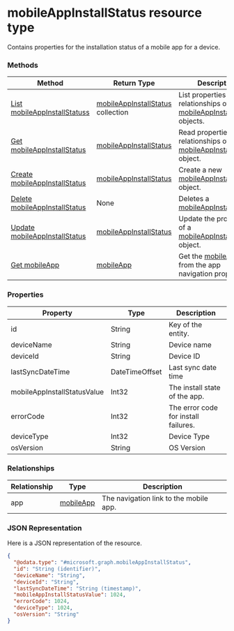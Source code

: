 ﻿# mobileAppInstallStatus resource type

Contains properties for the installation status of a mobile app for a device.
### Methods
|Method|Return Type|Description|
|---|---|---|
|[List mobileAppInstallStatuss](../api/intune_apps_mobileAppInstallStatus_list.md)|[mobileAppInstallStatus](../resources/intune_apps_mobileAppInstallStatus.md) collection|List properties and relationships of the [mobileAppInstallStatus](../resources/intune_apps_mobileAppInstallStatus.md) objects.|
|[Get mobileAppInstallStatus](../api/intune_apps_mobileAppInstallStatus_get.md)|[mobileAppInstallStatus](../resources/intune_apps_mobileAppInstallStatus.md)|Read properties and relationships of the [mobileAppInstallStatus](../resources/intune_apps_mobileAppInstallStatus.md) object.|
|[Create mobileAppInstallStatus](../api/intune_apps_mobileAppInstallStatus_create.md)|[mobileAppInstallStatus](../resources/intune_apps_mobileAppInstallStatus.md)|Create a new [mobileAppInstallStatus](../resources/intune_apps_mobileAppInstallStatus.md) object.|
|[Delete mobileAppInstallStatus](../api/intune_apps_mobileAppInstallStatus_delete.md)|None|Deletes a [mobileAppInstallStatus](../resources/intune_apps_mobileAppInstallStatus.md).|
|[Update mobileAppInstallStatus](../api/intune_apps_mobileAppInstallStatus_update.md)|[mobileAppInstallStatus](../resources/intune_apps_mobileAppInstallStatus.md)|Update the properties of a [mobileAppInstallStatus](../resources/intune_apps_mobileAppInstallStatus.md) object.|
|[Get mobileApp](../api/intune_apps_mobileAppInstallStatus_get_mobileApp.md)|[mobileApp](../resources/intune_apps_mobileApp.md)|Get the [mobileApp](../resources/intune_apps_mobileApp.md) from the app navigation property.|

### Properties
|Property|Type|Description|
|---|---|---|
|id|String|Key of the entity.|
|deviceName|String|Device name|
|deviceId|String|Device ID|
|lastSyncDateTime|DateTimeOffset|Last sync date time|
|mobileAppInstallStatusValue|Int32|The install state of the app.|
|errorCode|Int32|The error code for install failures.|
|deviceType|Int32|Device Type|
|osVersion|String|OS Version|

### Relationships
|Relationship|Type|Description|
|---|---|---|
|app|[mobileApp](../resources/intune_apps_mobileApp.md)|The navigation link to the mobile app.|

### JSON Representation
Here is a JSON representation of the resource.
<!-- {
  "blockType": "resource",
  "keyProperty": "id",
  "@odata.type": "microsoft.graph.mobileAppInstallStatus"
}
-->
```json
{
  "@odata.type": "#microsoft.graph.mobileAppInstallStatus",
  "id": "String (identifier)",
  "deviceName": "String",
  "deviceId": "String",
  "lastSyncDateTime": "String (timestamp)",
  "mobileAppInstallStatusValue": 1024,
  "errorCode": 1024,
  "deviceType": 1024,
  "osVersion": "String"
}
```


